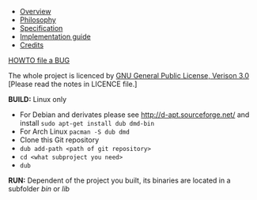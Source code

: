 * [Overview](https://github.com/RalphBariz/flow/blob/master/doc/overview.md)
* [Philosophy](https://github.com/RalphBariz/flow/blob/master/doc/philosophy.md)
* [Specification](https://github.com/RalphBariz/flow/blob/master/doc/specification.md)
* [Implementation guide](https://github.com/RalphBariz/flow/blob/master/doc/implementation.md)
* [Credits](https://github.com/RalphBariz/flow/blob/master/doc/credits.md)

[HOWTO file a BUG](https://github.com/RalphBariz/FLOW/blob/master/HOWTO%20BUG.md)

The whole project is licenced by [GNU General Public License, Verison 3.0](https://github.com/RalphBariz/FLOW/blob/master/LICENSE) [Please read the notes in LICENCE file.]

**BUILD:**
Linux only
* For Debian and derivates please see http://d-apt.sourceforge.net/ and install `sudo apt-get install dub dmd-bin`
* For Arch Linux `pacman -S dub dmd`
* Clone this Git repository
* `dub add-path <path of git repository>`
* `cd <what subproject you need>`
* `dub`

**RUN:**
Dependent of the project you built, its binaries are located in a subfolder *bin* or *lib*
